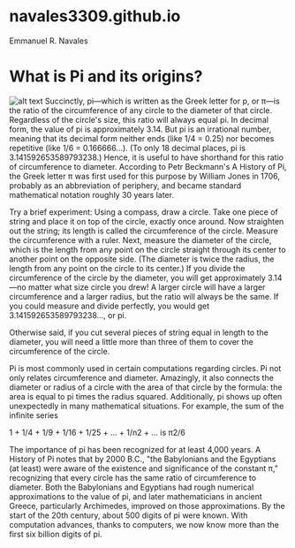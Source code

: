 # navales3309.github.io
Emmanuel R. Navales
# What is Pi and its origins?
![alt text](https://static.scientificamerican.com/sciam/cache/file/136B824E-D306-4855-AF5EC22E68ACC4D8_source.jpg?w=1200)
Succinctly, pi—which is written as the Greek letter for p, or π—is the ratio of the circumference of any circle to the diameter of that circle. Regardless of the circle's size, this ratio will always equal pi. In decimal form, the value of pi is approximately 3.14. But pi is an irrational number, meaning that its decimal form neither ends (like 1/4 = 0.25) nor becomes repetitive (like 1/6 = 0.166666...). (To only 18 decimal places, pi is 3.141592653589793238.) Hence, it is useful to have shorthand for this ratio of circumference to diameter. According to Petr Beckmann's A History of Pi, the Greek letter π was first used for this purpose by William Jones in 1706, probably as an abbreviation of periphery, and became standard mathematical notation roughly 30 years later.

Try a brief experiment: Using a compass, draw a circle. Take one piece of string and place it on top of the circle, exactly once around. Now straighten out the string; its length is called the circumference of the circle. Measure the circumference with a ruler. Next, measure the diameter of the circle, which is the length from any point on the circle straight through its center to another point on the opposite side. (The diameter is twice the radius, the length from any point on the circle to its center.) If you divide the circumference of the circle by the diameter, you will get approximately 3.14—no matter what size circle you drew! A larger circle will have a larger circumference and a larger radius, but the ratio will always be the same. If you could measure and divide perfectly, you would get 3.141592653589793238..., or pi.

Otherwise said, if you cut several pieces of string equal in length to the diameter, you will need a little more than three of them to cover the circumference of the circle.

Pi is most commonly used in certain computations regarding circles. Pi not only relates circumference and diameter. Amazingly, it also connects the diameter or radius of a circle with the area of that circle by the formula: the area is equal to pi times the radius squared. Additionally, pi shows up often unexpectedly in many mathematical situations. For example, the sum of the infinite series

1 + 1/4 + 1/9 + 1/16 + 1/25 + ... + 1/n2 + ... is π2/6

The importance of pi has been recognized for at least 4,000 years. A History of Pi notes that by 2000 B.C., "the Babylonians and the Egyptians (at least) were aware of the existence and significance of the constant π," recognizing that every circle has the same ratio of circumference to diameter. Both the Babylonians and Egyptians had rough numerical approximations to the value of pi, and later mathematicians in ancient Greece, particularly Archimedes, improved on those approximations. By the start of the 20th century, about 500 digits of pi were known. With computation advances, thanks to computers, we now know more than the first six billion digits of pi.
